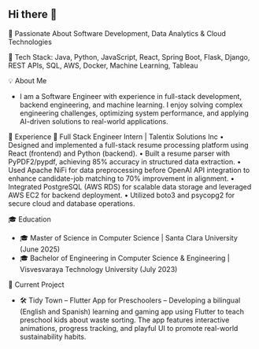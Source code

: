 ## Hi there 👋

🔹 Passionate About Software Development, Data Analytics & Cloud Technologies

🔹 Tech Stack: Java, Python, JavaScript, React, Spring Boot, Flask, Django, REST APIs, SQL, AWS, Docker, Machine Learning, Tableau 

💡 About Me
- I am a Software Engineer with experience in full-stack development, backend engineering, and machine learning. I enjoy solving complex engineering challenges, optimizing system performance, and applying AI-driven solutions to real-world applications.

📌 Experience
💼 Full Stack Engineer Intern  | Talentix Solutions Inc
• Designed and implemented a full-stack resume processing platform using React (frontend) and Python (backend).
• Built a resume parser with PyPDF2/pypdf, achieving 85% accuracy in structured data extraction.
• Used Apache NiFi for data preprocessing before OpenAI API integration to enhance candidate-job matching to 70%
  improvement in alignment.
• Integrated PostgreSQL (AWS RDS) for scalable data storage and leveraged AWS EC2 for backend deployment.
• Utilized boto3 and psycopg2 for secure cloud and database operations.

🎓 Education
- 🎓 Master of Science in Computer Science | Santa Clara University (June 2025)
- 🎓 Bachelor of Engineering in Computer Science & Engineering | Visvesvaraya Technology University (July 2023)

🚀 Current Project
- 🛠 Tidy Town – Flutter App for Preschoolers – Developing a bilingual (English and Spanish) learning and gaming app using Flutter to teach preschool kids about waste sorting. The app features interactive animations, progress tracking, and playful UI to promote real-world sustainability habits.
